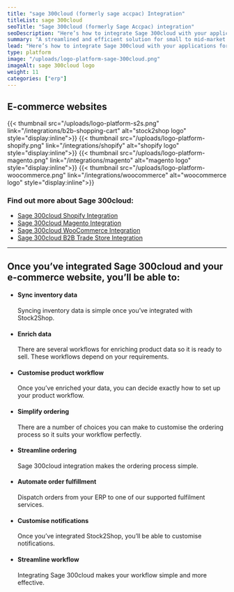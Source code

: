 ```yaml
---
title: "sage 300cloud (formerly sage accpac) Integration"
titleList: sage 300cloud
seoTitle: "Sage 300cloud (formerly Sage Accpac) integration"
seoDescription: "Here’s how to integrate Sage 300cloud with your applications for a streamlined workflow."
summary: "A streamlined and efficient solution for small to mid-market companies with up to several hundred users."
lead: "Here’s how to integrate Sage 300cloud with your applications for a streamlined workflow."
type: platform
image: "/uploads/logo-platform-sage-300cloud.png"
imageAlt: sage 300cloud logo
weight: 11
categories: ["erp"]
---
```


## E-commerce websites

{{< thumbnail src="/uploads/logo-platform-s2s.png" link="/integrations/b2b-shopping-cart" alt="stock2shop logo" style="display:inline">}}
{{< thumbnail src="/uploads/logo-platform-shopify.png" link="/integrations/shopify" alt="shopify logo" style="display:inline">}}
{{< thumbnail src="/uploads/logo-platform-magento.png" link="/integrations/magento" alt="magento logo" style="display:inline">}}
{{< thumbnail src="/uploads/logo-platform-woocommerce.png" link="/integrations/woocommerce" alt="woocommerce logo" style="display:inline">}}

### Find out more about Sage 300cloud:

- [Sage 300cloud Shopify Integration](/integrations/Sage-300cloud-shopify/ "Sage 300cloud Shopify Integration")
- [Sage 300cloud Magento Integration](/integrations/Sage-300cloud-magento/ "Sage 300cloud Magento Integration")
- [Sage 300cloud WooCommerce Integration](/integrations/Sage-300cloud-woocommerce/ "Sage 300cloud WooCommerce Integration")
- [Sage 300cloud B2B Trade Store Integration](/integrations/Sage-300cloud-b2b-trade-store/ "Sage 300cloud B2B Trade Store Integration")

---

## Once you’ve integrated Sage 300cloud and your e-commerce website, you’ll be able to:

*   #### Sync inventory data
    
    Syncing inventory data is simple once you’ve integrated with Stock2Shop.
*   #### Enrich data
    
    There are several workflows for enriching product data so it is ready to sell. These workflows depend on your requirements.
*   #### Customise product workflow
    
    Once you’ve enriched your data, you can decide exactly how to set up your product workflow.
*   #### Simplify ordering
    
    There are a number of choices you can make to customise the ordering process so it suits your workflow perfectly.
*   #### Streamline ordering
    
    Sage 300cloud integration makes the ordering process simple.
*   #### Automate order fulfillment
    
    Dispatch orders from your ERP to one of our supported fulfilment services.
*   #### Customise notifications
    
    Once you’ve integrated Stock2Shop, you’ll be able to customise notifications.
*   #### Streamline workflow
    
    Integrating Sage 300cloud makes your workflow simple and more effective.
